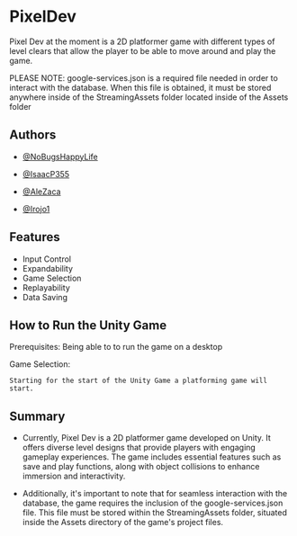 
# PixelDev

Pixel Dev at the moment is a 2D platformer game with different types of level clears that allow the player to be able to move around and play the game.

PLEASE NOTE: google-services.json is a required file needed in order to interact with the database. When this file is obtained, it must be stored anywhere inside of the StreamingAssets folder located inside of the Assets folder
## Authors

- [@NoBugsHappyLife](https://github.com/NoBugsHappyLife)

- [@IsaacP355](https://github.com/IsaacP355)

- [@AleZaca](https://github.com/AleZaca)

- [@Irojo1](https://github.com/lrojo1)
## Features

- Input Control
- Expandability
- Game Selection
- Replayability
- Data Saving


## How to Run the Unity Game

Prerequisites:
Being able to to run the game on a desktop

Game Selection:

    Starting for the start of the Unity Game a platforming game will start.
## Summary
- Currently, Pixel Dev is a 2D platformer game developed on Unity. It offers diverse level designs that provide players with engaging gameplay experiences. The game includes essential features such as save and play functions, along with object collisions to enhance immersion and interactivity.

- Additionally, it's important to note that for seamless interaction with the database, the game requires the inclusion of the google-services.json file. This file must be stored within the StreamingAssets folder, situated inside the Assets directory of the game's project files.
